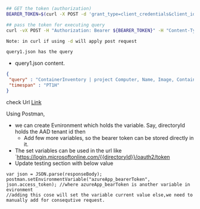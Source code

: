 ```sh
## GET the token (authorization)
BEARER_TOKEN=$(curl -X POST -d 'grant_type=client_credentials&client_id=${CLIENT_ID}&client_secret=${CLIENT_SECRET}&resource=https://management.azure.com/' https://login.microsoftonline.com/${AAD-TENANTID}/oauth2/token | jq '.access_token' | sed 's/\"//g')

## pass the token for executing query
curl -vX POST -H "Authorization: Bearer ${BEARER_TOKEN}" -H "Content-Type: application/json" -H "Prefer: response-v1=true" -d @query1.json https://management.azure.com/subscriptions/${subscription-id}/resourceGroups/${resource-group-name}/providers/Microsoft.OperationalInsights/workspaces/${workspace-name}/api/query?api-version=2020-08-01

Note: in curl if using -d will apply post request

query1.json has the query
```
 - query1.json content.
```json
{ 
 "query" : "ContainerInventory | project Computer, Name, Image, ContainerState, StartedTime, FinishedTime | top 10 by FinishedTime desc",
 "timespan" : "PT1H"
}
```

check Url [Link](https://dev.loganalytics.io/documentation/Authorization/OAuth2)

Using Postman,
  - we can create Evnironment which holds the variable. Say, directoryId holds the AAD tenant id then
     - Add few more variables, so the bearer token can be stored directly in it.
  - The set variables can be used in the url like `https://login.microsoftonline.com/{{directoryId}}/oauth2/token
  - Update testing section with below value

```
var json = JSON.parse(responseBody);
postman.setEnvironmentVariable("azureApp_bearerToken", json.access_token); //where azureApp_bearToken is another variable in evironment
//adding this cose will set the variable current value else,we need to manually add for consequtive request.
```
